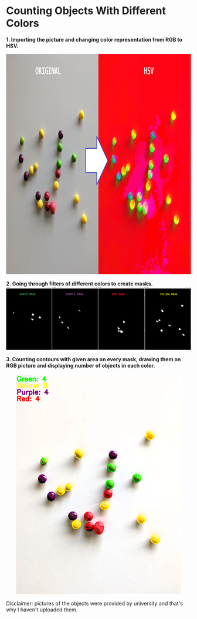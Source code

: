 # Counting Objects With Different Colors

<b>1. Importing the picture and changing color representation from RGB to HSV.</b>
<p align="center">
  <img src="https://github.com/4MC4/Counting-Objects/blob/main/pics/orig_to_hsv.png" height="600">
</p>

<b>2. Going through filters of different colors to create masks.</b>
![](https://github.com/4MC4/Counting-Objects/blob/main/pics/masks.png)

<b>3. Counting contours with given area on every mask, drawing them on RGB picture and displaying number of objects in each color.</b>
<p align="center">
<img src="https://github.com/4MC4/Counting-Objects/blob/main/pics/result.png" height="600">
</p>

Disclaimer: pictures of the objects were provided by university and that's why I haven't uploaded them.
